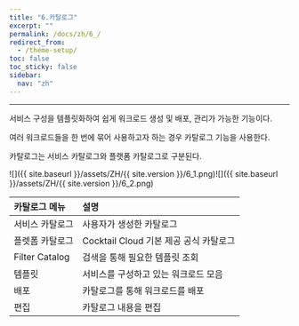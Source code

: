 ```yaml
---
title: "6.카탈로그"
excerpt: ""
permalink: /docs/zh/6_/
redirect_from:
  - /theme-setup/
toc: false
toc_sticky: false
sidebar:
  nav: "zh"
---
```


---
서비스 구성을 템플릿화하여 쉽게 워크로드 생성 및 배포, 관리가 가능한 기능이다.

여러 워크로드들을 한 번에 묶어 사용하고자 하는 경우 카탈로그 기능을 사용한다.

카탈로그는 서비스 카탈로그와 플랫폼 카탈로그로 구분된다.

![]({{ site.baseurl }}/assets/ZH/{{ site.version }}/6_1.png)![]({{ site.baseurl }}/assets/ZH/{{ site.version }}/6_2.png)

| **카탈로그 메뉴**    | **설명**                       |
| :------------- | :--------------------------- |
| 서비스 카탈로그       | 사용자가 생성한 카탈로그                |
| 플렛폼 카탈로그       | Cocktail Cloud 기본 제공 공식 카탈로그 |
| Filter Catalog | 검색을 통해 필요한 템플릿 조회            |
| 템플릿            | 서비스를 구성하고 있는 워크로드 모음      |
| 배포             | 카탈로그를 통해 워크로드를 배포            |
| 편집             | 카탈로그 내용을 편집                  |
